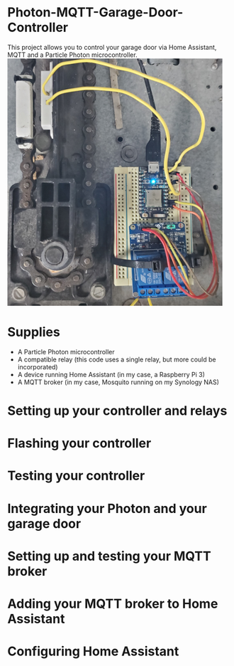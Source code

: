 # Photon-MQTT-Garage-Door-Controller

This project allows you to control your garage door via Home Assistant, MQTT and a Particle Photon microcontroller.
![picture](images/overview.png)
# Supplies
  * A Particle Photon microcontroller
  * A compatible relay (this code uses a single relay, but more could be incorporated)
  * A device running Home Assistant (in my case, a Raspberry Pi 3)
  * A MQTT broker (in my case, Mosquito running on my Synology NAS)
  
# Setting up your controller and relays

# Flashing your controller

# Testing your controller

# Integrating your Photon and your garage door

# Setting up and testing your MQTT broker

# Adding your MQTT broker to Home Assistant

# Configuring Home Assistant
